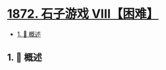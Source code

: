 # [1872. 石子游戏 VIII【困难】](https://github.com/Tdahuyou/TNotes.leetcode/tree/main/notes/1872.%20%E7%9F%B3%E5%AD%90%E6%B8%B8%E6%88%8F%20VIII%E3%80%90%E5%9B%B0%E9%9A%BE%E3%80%91)

<!-- region:toc -->

- [1. 📝 概述](#1--概述)

<!-- endregion:toc -->

## 1. 📝 概述
